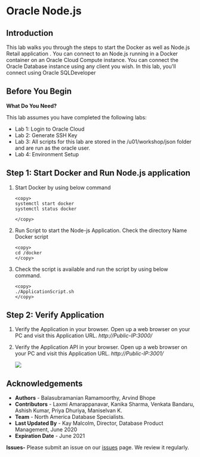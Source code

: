 # Oracle Node.js 

## Introduction

This lab walks you through the steps to start the Docker as well as Node.js Retail application .
You can connect to an Node.js running in a Docker container on an Oracle Cloud Compute instance. You can connect the Oracle Database instance using any client you wish. In this lab, you'll connect using Oracle SQLDeveloper

## Before You Begin


**What Do You Need?**

This lab assumes you have completed the following labs:
- Lab 1: Login to Oracle Cloud
- Lab 2: Generate SSH Key
- Lab 3: All scripts for this lab are stored in the /u01/workshop/json folder and are run as the oracle user.
- Lab 4: Environment Setup 
## Step 1: Start Docker and Run Node.js application

1. Start Docker by using below command 
   
    ````
    <copy>
    systemctl start docker
    systemctl status docker

    </copy>
    ````
    
2. Run Script to start the Node-js Application.     Check the directory Name Docker script 
        
    ````
    <copy>
	cd /docker
    </copy>
    ````

3. Check the script is available and run the script by using below command.
   
    ````
    <copy>
	./ApplicationScript.sh
    </copy>
    ````

## Step 2:  Verify Application 
1. Verify the Application in your browser.  Open up a web browser on your PC and visit this Application URL. *http://Public-IP:3000/*

2. Verify the Application API in your browser.  Open up a web browser on your PC and visit this Application URL. *http://Public-IP:3001/*

    ![](./images/env_setup_nodejs.PNG " ") 

## Acknowledgements

- **Authors** - Balasubramanian Ramamoorthy, Arvind Bhope
- **Contributors** - Laxmi Amarappanavar, Kanika Sharma, Venkata Bandaru, Ashish Kumar, Priya Dhuriya, Maniselvan K.
- **Team** - North America Database Specialists.
- **Last Updated By** - Kay Malcolm, Director, Database Product Management, June 2020
- **Expiration Date** - June 2021   

**Issues-**
Please submit an issue on our [issues](https://github.com/oracle/learning-library/issues) page. We review it regularly.
      